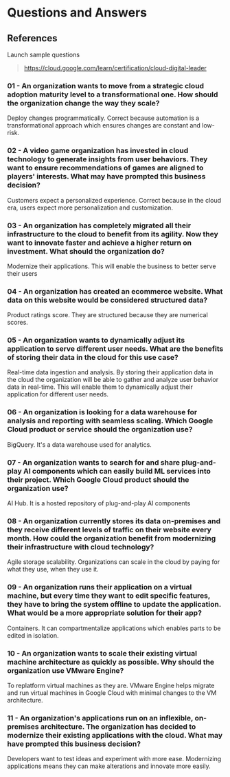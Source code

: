 # Questions and Answers

## References

Launch sample questions
> https://cloud.google.com/learn/certification/cloud-digital-leader


### 01 - An organization wants to move from a strategic cloud adoption maturity level to a transformational one.  How should the organization change the way they scale?

Deploy changes programmatically. Correct because automation is a transformational approach which ensures changes are constant and low-risk.

### 02 - A video game organization has invested in cloud technology to generate insights from user behaviors. They want to ensure recommendations of games are aligned to players' interests. What may have prompted this business decision?

Customers expect a personalized experience. Correct because in the cloud era, users expect more personalization and customization.

### 03 - An organization has completely migrated all their infrastructure to the cloud to benefit from its agility. Now they want to innovate faster and achieve a higher return on investment. What should the organization do?

Modernize their applications. This will enable the business to better serve their users

### 04 - An organization has created an ecommerce website. What data on this website would be considered structured data?
Product ratings score. They are structured because they are numerical scores.

### 05 - An organization wants to dynamically adjust its application to serve different user needs. What are the benefits of storing their data in the cloud for this use case?
Real-time data ingestion and analysis. By storing their application data in the cloud the organization will be able to gather and analyze user behavior data in real-time. This will enable them to dynamically adjust their application for different user needs.

### 06 - An organization is looking for a data warehouse for analysis and reporting with seamless scaling. Which Google Cloud product or service should the organization use?
BigQuery. It's a data warehouse used for analytics.

### 07 - An organization wants to search for and share plug-and-play AI components which can easily build ML services into their project. Which Google Cloud product should the organization use?
AI Hub. It is a hosted repository of plug-and-play AI components

### 08 - An organization currently stores its data on-premises and they receive different levels of traffic on their website every month. How could the organization benefit from modernizing their infrastructure with cloud technology?
Agile storage scalability. Organizations can scale in the cloud by paying for what they use, when they use it.

### 09 - An organization runs their application on a virtual machine, but every time they want to edit specific features, they have to bring the system offline to update the application. What would be a more appropriate solution for their app?
Containers. It can compartmentalize applications which enables parts to be edited in isolation.

### 10 - An organization wants to scale their existing virtual machine architecture as quickly as possible. Why should the organization use VMware Engine?
To replatform virtual machines as they are.  VMware Engine helps migrate and run virtual machines in Google Cloud with minimal changes to the VM architecture.

### 11 - An organization's applications run on an inflexible, on-premises architecture. The organization has decided to modernize their existing applications with the cloud. What may have prompted this business decision?
Developers want to test ideas and experiment with more ease. Modernizing applications means they can make alterations and innovate more easily.

